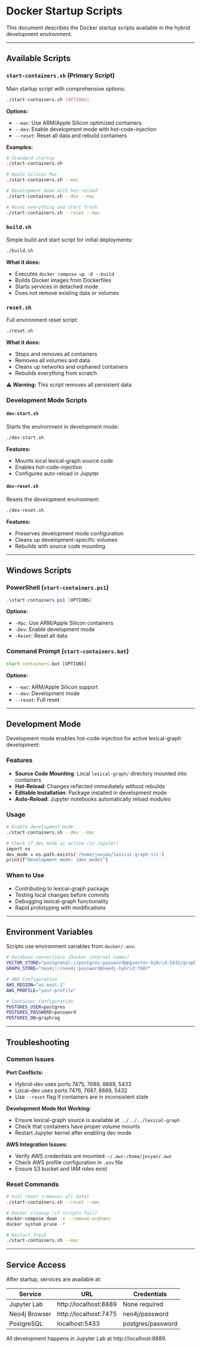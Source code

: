 # Docker Startup Scripts

This document describes the Docker startup scripts available in the hybrid development environment.

---

## Available Scripts

### `start-containers.sh` (Primary Script)

Main startup script with comprehensive options:

```bash
./start-containers.sh [OPTIONS]
```

**Options:**
- `--mac`: Use ARM/Apple Silicon optimized containers
- `--dev`: Enable development mode with hot-code-injection
- `--reset`: Reset all data and rebuild containers

**Examples:**
```bash
# Standard startup
./start-containers.sh

# Apple Silicon Mac
./start-containers.sh --mac

# Development mode with hot-reload
./start-containers.sh --dev --mac

# Reset everything and start fresh
./start-containers.sh --reset --mac
```

### `build.sh`

Simple build and start script for initial deployments:

```bash
./build.sh
```

**What it does:**
- Executes `docker compose up -d --build`
- Builds Docker images from Dockerfiles
- Starts services in detached mode
- Does not remove existing data or volumes

### `reset.sh`

Full environment reset script:

```bash
./reset.sh
```

**What it does:**
- Stops and removes all containers
- Removes all volumes and data
- Cleans up networks and orphaned containers
- Rebuilds everything from scratch

**⚠️ Warning:** This script removes all persistent data

### Development Mode Scripts

#### `dev-start.sh`

Starts the environment in development mode:

```bash
./dev-start.sh
```

**Features:**
- Mounts local lexical-graph source code
- Enables hot-code-injection
- Configures auto-reload in Jupyter

#### `dev-reset.sh`

Resets the development environment:

```bash
./dev-reset.sh
```

**Features:**
- Preserves development mode configuration
- Cleans up development-specific volumes
- Rebuilds with source code mounting

---

## Windows Scripts

### PowerShell (`start-containers.ps1`)

```powershell
.\start-containers.ps1 [OPTIONS]
```

**Options:**
- `-Mac`: Use ARM/Apple Silicon containers
- `-Dev`: Enable development mode
- `-Reset`: Reset all data

### Command Prompt (`start-containers.bat`)

```cmd
start-containers.bat [OPTIONS]
```

**Options:**
- `--mac`: ARM/Apple Silicon support
- `--dev`: Development mode
- `--reset`: Full reset

---

## Development Mode

Development mode enables hot-code-injection for active lexical-graph development:

### Features
- **Source Code Mounting**: Local `lexical-graph/` directory mounted into containers
- **Hot-Reload**: Changes reflected immediately without rebuilds
- **Editable Installation**: Package installed in development mode
- **Auto-Reload**: Jupyter notebooks automatically reload modules

### Usage
```bash
# Enable development mode
./start-containers.sh --dev --mac

# Check if dev mode is active (in Jupyter)
import os
dev_mode = os.path.exists('/home/jovyan/lexical-graph-src')
print(f"Development mode: {dev_mode}")
```

### When to Use
- Contributing to lexical-graph package
- Testing local changes before commits
- Debugging lexical-graph functionality
- Rapid prototyping with modifications

---

## Environment Variables

Scripts use environment variables from `docker/.env`:

```bash
# Database connections (Docker internal names)
VECTOR_STORE="postgresql://postgres:password@pgvector-hybrid:5432/graphrag"
GRAPH_STORE="neo4j://neo4j:password@neo4j-hybrid:7687"

# AWS Configuration
AWS_REGION="us-east-1"
AWS_PROFILE="your-profile"

# Container Configuration
POSTGRES_USER=postgres
POSTGRES_PASSWORD=password
POSTGRES_DB=graphrag
```

---

## Troubleshooting

### Common Issues

**Port Conflicts:**
- Hybrid-dev uses ports 7475, 7688, 8889, 5433
- Local-dev uses ports 7476, 7687, 8889, 5432
- Use `--reset` flag if containers are in inconsistent state

**Development Mode Not Working:**
- Ensure lexical-graph source is available at `../../../lexical-graph`
- Check that containers have proper volume mounts
- Restart Jupyter kernel after enabling dev mode

**AWS Integration Issues:**
- Verify AWS credentials are mounted: `~/.aws:/home/jovyan/.aws`
- Check AWS profile configuration in `.env` file
- Ensure S3 bucket and IAM roles exist

### Reset Commands

```bash
# Full reset (removes all data)
./start-containers.sh --reset --mac

# Docker cleanup (if scripts fail)
docker-compose down -v --remove-orphans
docker system prune -f

# Restart fresh
./start-containers.sh --mac
```

---

## Service Access

After startup, services are available at:

| Service | URL | Credentials |
|---------|-----|-------------|
| Jupyter Lab | http://localhost:8889 | None required |
| Neo4j Browser | http://localhost:7475 | neo4j/password |
| PostgreSQL | localhost:5433 | postgres/password |

All development happens in Jupyter Lab at http://localhost:8889.